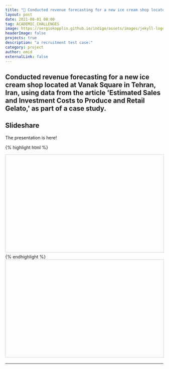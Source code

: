 ```yaml
---
title: "🍦 Conducted revenue forecasting for a new ice cream shop located Vanak Square in Tehran, Iran"
layout: post
date: 2021-08-01 08:00
tag: ACADEMIC_CHALLENGES 
image: https://sergiokopplin.github.io/indigo/assets/images/jekyll-logo-light-solid.png
headerImage: false
projects: true
description: "a recruitment test case:"
category: project
author: omid
externalLink: false
---
```


Conducted revenue forecasting for a new ice cream shop located at Vanak Square in Tehran, Iran, using data from the article 'Estimated Sales and Investment Costs to Produce and Retail Gelato,' as part of a case study.
---

## Slideshare

The presentation is here!

{% highlight html %}
<iframe src="//https://www.slideshare.net/secret/uAJNdSN9ptS1Uv" width="560" height="310" frameborder="0" marginwidth="0" marginheight="0" scrolling="no" style="border:1px solid #CCC; border-width:1px; margin-bottom:5px; max-width: 100%;" allowfullscreen> </iframe>
{% endhighlight %}

<iframe src="//https://www.slideshare.net/secret/uAJNdSN9ptS1Uv" width="560" height="310" frameborder="0" marginwidth="0" marginheight="0" scrolling="no" style="border:1px solid #CCC; border-width:1px; margin-bottom:5px; max-width: 100%;" allowfullscreen> </iframe>

---
